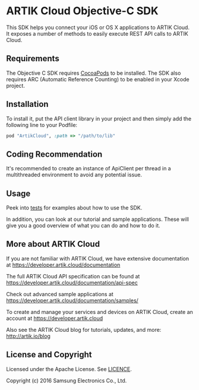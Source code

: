 ARTIK Cloud Objective-C SDK
==========================

This SDK helps you connect your iOS or OS X applications to ARTIK Cloud. It exposes a number of methods to easily execute REST API calls to ARTIK Cloud.

## Requirements

The Objective C SDK requires [CocoaPods](https://guides.cocoapods.org/using/getting-started.html) to be installed. 
The SDK also requires ARC (Automatic Reference Counting) to be enabled in your Xcode project.

## Installation

To install it, put the API client library in your project and then simply add the following line to your Podfile:

```ruby
pod "ArtikCloud", :path => "/path/to/lib"
```

## Coding Recommendation

It's recommended to create an instance of ApiClient per thread in a multithreaded environment to avoid any potential issue.

Usage
------

Peek into [tests](https://github.com/artikcloud/artikcloud-objc/tree/master/ArtikCloudTests/ArtikCloudClientTests) for examples about how to use the SDK.

In addition, you can look at our tutorial and sample applications. These will give you a good overview of what you can do and how to do it.

More about ARTIK Cloud
---------------------

If you are not familiar with ARTIK Cloud, we have extensive documentation at https://developer.artik.cloud/documentation

The full ARTIK Cloud API specification can be found at https://developer.artik.cloud/documentation/api-spec

Check out advanced sample applications at https://developer.artik.cloud/documentation/samples/

To create and manage your services and devices on ARTIK Cloud, create an account at https://developer.artik.cloud

Also see the ARTIK Cloud blog for tutorials, updates, and more: http://artik.io/blog

License and Copyright
---------------------

Licensed under the Apache License. See [LICENCE](https://github.com/artikcloud/artikcloud-objc/blob/master/LICENSE).

Copyright (c) 2016 Samsung Electronics Co., Ltd.
